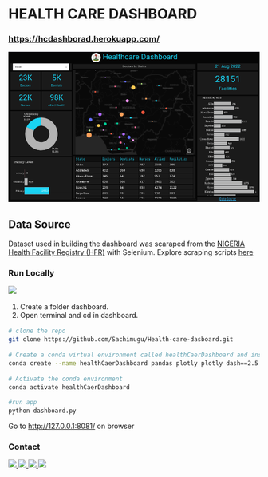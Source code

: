 # HEALTH CARE DASHBOARD
### https://hcdashborad.herokuapp.com/

![dashboard](assets/db.png)

## Data Source
Dataset used in building the dashboard was scaraped from the <a href = "https://hfr.health.gov.ng/facilities/hospitals-list">NIGERIA Health Facility Registry (HFR)</a> with Selenium. Explore scraping scripts <a href = 'https://github.com/Sachimugu/Health-care-dasboard/tree/master/Data%20collection'>here</a>

### Run Locally
![](https://img.shields.io/badge/Linux-FCC624?style=for-the-badge&logo=linux&logoColor=black)

1. Create a folder dashboard. 
2. Open terminal and cd in dashboard.

```bash
# clone the repo
git clone https://github.com/Sachimugu/Health-care-dasboard.git
```
```bash
# Create a conda virtual environment called healthCaerDashboard and install all the packages
conda create --name healthCaerDashboard pandas plotly plotly dash==2.5.1 dash-bootstrap-components
```
```bash
# Activate the conda environment
conda activate healthCaerDashboard
```
```bash
#run app
python dashboard.py
```
Go to http://127.0.0.1:8081/ on browser

### Contact
<a href="mailto:sachimugu@outlook.com"> ![](https://img.shields.io/badge/Microsoft_Outlook-0078D4?style=for-the-badge&logo=microsoft-outlook&logoColor=white) </a>
<a href="https://www.linkedin.com/in/achimugu-a-79aa8a18a/"> ![](https://img.shields.io/badge/LinkedIn-0077B5?style=for-the-badge&logo=linkedin&logoColor=white) </a>
<a href="https://twitter.com/achimugu_a"> ![](https://img.shields.io/badge/Twitter-1DA1F2?style=for-the-badge&logo=twitter&logoColor=white) </a>
<a href="https://medium.com/@sachimugu"> ![](https://img.shields.io/badge/Medium-12100E?style=for-the-badge&logo=medium&logoColor=white) </a>
